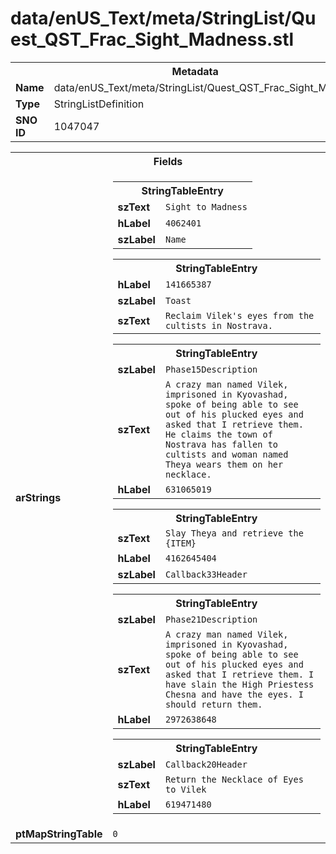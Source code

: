 <h1>data/enUS_Text/meta/StringList/Quest_QST_Frac_Sight_Madness.stl</h1><table><tr><th colspan="100%">Metadata</th></tr><tr><td><b>Name</b></td><td>data/enUS_Text/meta/StringList/Quest_QST_Frac_Sight_Madness.stl</td></tr><tr><td><b>Type</b></td><td>StringListDefinition</td></tr><tr><td><b>SNO ID</b></td><td>1047047</td></tr></table>

<table><tr><th colspan="100%">Fields</th></tr><tr><td><b>arStrings</b></td><td><table><tr><th colspan="100%">StringTableEntry</th></tr><tr><td><b>szText</b></td><td><code>Sight to Madness</code></td></tr><tr><td><b>hLabel</b></td><td><code>4062401</code></td></tr><tr><td><b>szLabel</b></td><td><code>Name</code></td></tr></table>


<table><tr><th colspan="100%">StringTableEntry</th></tr><tr><td><b>hLabel</b></td><td><code>141665387</code></td></tr><tr><td><b>szLabel</b></td><td><code>Toast</code></td></tr><tr><td><b>szText</b></td><td><code>Reclaim Vilek's eyes from the cultists in Nostrava. </code></td></tr></table>


<table><tr><th colspan="100%">StringTableEntry</th></tr><tr><td><b>szLabel</b></td><td><code>Phase15Description</code></td></tr><tr><td><b>szText</b></td><td><code>A crazy man named Vilek, imprisoned in Kyovashad, spoke of being able to see out of his plucked eyes and asked that I retrieve them. He claims the town of Nostrava has fallen to cultists and woman named Theya wears them on her necklace. </code></td></tr><tr><td><b>hLabel</b></td><td><code>631065019</code></td></tr></table>


<table><tr><th colspan="100%">StringTableEntry</th></tr><tr><td><b>szText</b></td><td><code>Slay Theya and retrieve the {ITEM}</code></td></tr><tr><td><b>hLabel</b></td><td><code>4162645404</code></td></tr><tr><td><b>szLabel</b></td><td><code>Callback33Header</code></td></tr></table>


<table><tr><th colspan="100%">StringTableEntry</th></tr><tr><td><b>szLabel</b></td><td><code>Phase21Description</code></td></tr><tr><td><b>szText</b></td><td><code>A crazy man named Vilek, imprisoned in Kyovashad, spoke of being able to see out of his plucked eyes and asked that I retrieve them. I have slain the High Priestess Chesna and have the eyes. I should return them. </code></td></tr><tr><td><b>hLabel</b></td><td><code>2972638648</code></td></tr></table>


<table><tr><th colspan="100%">StringTableEntry</th></tr><tr><td><b>szLabel</b></td><td><code>Callback20Header</code></td></tr><tr><td><b>szText</b></td><td><code>Return the Necklace of Eyes to Vilek</code></td></tr><tr><td><b>hLabel</b></td><td><code>619471480</code></td></tr></table>


</td></tr><tr><td><b>ptMapStringTable</b></td><td><code>0</code></td></tr></table>

